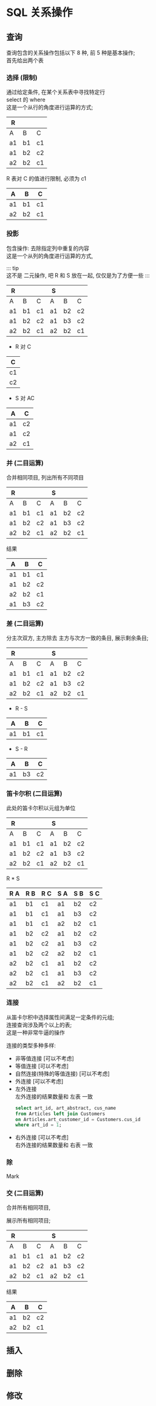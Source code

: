# SQL 关系操作

## 查询

查询包含的关系操作包括以下 8 种, 前 5 种是基本操作;  
首先给出两个表

### 选择 (限制)

通过给定条件, 在某个关系表中寻找特定行  
select 的 where   
这是一个从行的角度进行运算的方式;   

| R    |      |      |
| ---- | ---- | ---- |
| A    | B    | C    |
| a1   | b1   | c1   |
| a1   | b2   | c2   |
| a2   | b2   | c1   |


R 表对 C 的值进行限制, 必须为 c1

| A    | B    | C    |
| ---- | ---- | ---- |
| a1   | b1   | c1   |
| a2   | b2   | c1   |


### 投影

包含操作: 去除指定列中重复的内容   
这是一个从列的角度进行运算的方式, 

::: tip  
这不是 二元操作, 吧 R 和 S 放在一起, 仅仅是为了方便一些
:::

| R    |      |      | S    |      |      |
| ---- | ---- | ---- | ---- | ---- | ---- |
| A    | B    | C    | A    | B    | C    |
| a1   | b1   | c1   | a1   | b2   | c2   |
| a1   | b2   | c2   | a1   | b3   | c2   |
| a2   | b2   | c1   | a2   | b2   | c1   |
 
- R 对 C

| C    |
| ---- |
| c1   |
| c2   |

- S 对 AC

| A    | C    |
| ---- | ---- |
| a1   | c2   |
| a1   | c2   |
| a2   | c1   |

### 并 (二目运算)

合并相同项目, 列出所有不同项目

| R    |      |      | S    |      |      |
| ---- | ---- | ---- | ---- | ---- | ---- |
| A    | B    | C    | A    | B    | C    |
| a1   | b1   | c1   | a1   | b2   | c2   |
| a1   | b2   | c2   | a1   | b3   | c2   |
| a2   | b2   | c1   | a2   | b2   | c1   |

结果

| A    | B    | C    |
| ---- | ---- | ---- |
| a1   | b1   | c1   |
| a1   | b2   | c2   |
| a2   | b2   | c1   |
| a1   | b3   | c2   |

### 差 (二目运算)

分主次双方, 主方除去 主方与次方一致的条目, 展示剩余条目; 

| R    |      |      | S    |      |      |
| ---- | ---- | ---- | ---- | ---- | ---- |
| A    | B    | C    | A    | B    | C    |
| a1   | b1   | c1   | a1   | b2   | c2   |
| a1   | b2   | c2   | a1   | b3   | c2   |
| a2   | b2   | c1   | a2   | b2   | c1   |

- R - S

| A    | B    | C    |
| ---- | ---- | ---- |
| a1   | b1   | c1   |

- S - R

| A    | B    | C    |
| ---- | ---- | ---- |
| a1   | b3   | c2   |

### 笛卡尔积 (二目运算)

此处的笛卡尔积以元组为单位

| R    |      |      | S    |      |      |
| ---- | ---- | ---- | ---- | ---- | ---- |
| A    | B    | C    | A    | B    | C    |
| a1   | b1   | c1   | a1   | b2   | c2   |
| a1   | b2   | c2   | a1   | b3   | c2   |
| a2   | b2   | c1   | a2   | b2   | c1   |

R * S

| R A  | R B  | R C  | S A  | S B  | S C  |
| ---- | ---- | ---- | ---- | ---- | ---- |
| a1   | b1   | c1   | a1   | b2   | c2   |
| a1   | b1   | c1   | a1   | b3   | c2   |
| a1   | b1   | c1   | a2   | b2   | c1   |
| a1   | b2   | c2   | a1   | b2   | c2   |
| a1   | b2   | c2   | a1   | b3   | c2   |
| a1   | b2   | c2   | a2   | b2   | c1   |
| a2   | b2   | c1   | a1   | b2   | c2   |
| a2   | b2   | c1   | a1   | b3   | c2   |
| a2   | b2   | c1   | a2   | b2   | c1   |

### 连接

从笛卡尔积中选择属性间满足一定条件的元组;   
连接查询涉及两个以上的表;  
这是一种非常牛逼的操作  

连接的类型多种多样:   
- 非等值连接 [可以不考虑]
- 等值连接 [可以不考虑]
- 自然连接(特殊的等值连接) [可以不考虑]
- 外连接 [可以不考虑]
- 左外连接  
    左外连接的结果数量和 左表 一致
    ``` SQL
    select art_id, art_abstract, cus_name
    from Articles left join Customers 
    on Articles.art_customer_id = Customers.cus_id
    where art_id = 1;
    ```
- 右外连接 [可以不考虑]  
右外连接的结果数量和 右表 一致

 

### 除

Mark


### 交 (二目运算)

合并所有相同项目, 

展示所有相同项目; 

 

| R    |      |      | S    |      |      |
| ---- | ---- | ---- | ---- | ---- | ---- |
| A    | B    | C    | A    | B    | C    |
| a1   | b1   | c1   | a1   | b2   | c2   |
| a1   | b2   | c2   | a1   | b3   | c2   |
| a2   | b2   | c1   | a2   | b2   | c1   |

结果

| A    | B    | C    |
| ---- | ---- | ---- |
| a1   | b2   | c2   |
| a2   | b2   | c1   |


## 插入

## 删除

## 修改

 